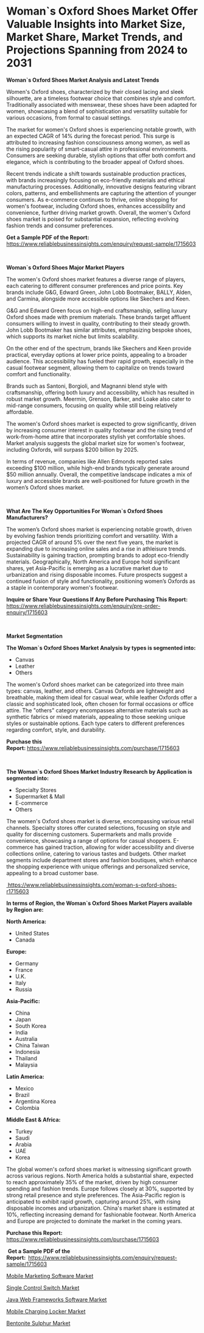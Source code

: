 <p><h1>Woman`s Oxford Shoes Market Offer Valuable Insights into Market Size, Market Share, Market Trends, and Projections Spanning from 2024 to 2031</h1></p><p><strong>Woman`s Oxford Shoes Market Analysis and Latest Trends</strong></p>
<p><p>Women's Oxford shoes, characterized by their closed lacing and sleek silhouette, are a timeless footwear choice that combines style and comfort. Traditionally associated with menswear, these shoes have been adapted for women, showcasing a blend of sophistication and versatility suitable for various occasions, from formal to casual settings. </p><p>The market for women's Oxford shoes is experiencing notable growth, with an expected CAGR of 14% during the forecast period. This surge is attributed to increasing fashion consciousness among women, as well as the rising popularity of smart-casual attire in professional environments. Consumers are seeking durable, stylish options that offer both comfort and elegance, which is contributing to the broader appeal of Oxford shoes.</p><p>Recent trends indicate a shift towards sustainable production practices, with brands increasingly focusing on eco-friendly materials and ethical manufacturing processes. Additionally, innovative designs featuring vibrant colors, patterns, and embellishments are capturing the attention of younger consumers. As e-commerce continues to thrive, online shopping for women's footwear, including Oxford shoes, enhances accessibility and convenience, further driving market growth. Overall, the women's Oxford shoes market is poised for substantial expansion, reflecting evolving fashion trends and consumer preferences.</p></p>
<p><strong>Get a Sample PDF of the Report:&nbsp;</strong> <a href="https://www.reliablebusinessinsights.com/enquiry/request-sample/1715603?utm_campaign=1820&utm_medium=2&utm_source=Github&utm_content=ia&utm_term=30102024&utm_id=womans-oxford-shoes">https://www.reliablebusinessinsights.com/enquiry/request-sample/1715603</a></p>
<p>&nbsp;</p>
<p><strong>Woman`s Oxford Shoes Major Market Players</strong></p>
<p><p>The women's Oxford shoes market features a diverse range of players, each catering to different consumer preferences and price points. Key brands include G&G, Edward Green, John Lobb Bootmaker, BALLY, Alden, and Carmina, alongside more accessible options like Skechers and Keen.</p><p>G&G and Edward Green focus on high-end craftsmanship, selling luxury Oxford shoes made with premium materials. These brands target affluent consumers willing to invest in quality, contributing to their steady growth. John Lobb Bootmaker has similar attributes, emphasizing bespoke shoes, which supports its market niche but limits scalability.</p><p>On the other end of the spectrum, brands like Skechers and Keen provide practical, everyday options at lower price points, appealing to a broader audience. This accessibility has fueled their rapid growth, especially in the casual footwear segment, allowing them to capitalize on trends toward comfort and functionality.</p><p>Brands such as Santoni, Borgioli, and Magnanni blend style with craftsmanship, offering both luxury and accessibility, which has resulted in robust market growth. Meermin, Grenson, Barker, and Loake also cater to mid-range consumers, focusing on quality while still being relatively affordable.</p><p>The women's Oxford shoes market is expected to grow significantly, driven by increasing consumer interest in quality footwear and the rising trend of work-from-home attire that incorporates stylish yet comfortable shoes. Market analysis suggests the global market size for women's footwear, including Oxfords, will surpass $200 billion by 2025. </p><p>In terms of revenue, companies like Allen Edmonds reported sales exceeding $100 million, while high-end brands typically generate around $50 million annually. Overall, the competitive landscape indicates a mix of luxury and accessible brands are well-positioned for future growth in the women’s Oxford shoes market.</p></p>
<p>&nbsp;</p>
<p><strong>What Are The Key Opportunities For Woman`s Oxford Shoes Manufacturers?</strong></p>
<p><p>The women’s Oxford shoes market is experiencing notable growth, driven by evolving fashion trends prioritizing comfort and versatility. With a projected CAGR of around 5% over the next five years, the market is expanding due to increasing online sales and a rise in athleisure trends. Sustainability is gaining traction, prompting brands to adopt eco-friendly materials. Geographically, North America and Europe hold significant shares, yet Asia-Pacific is emerging as a lucrative market due to urbanization and rising disposable incomes. Future prospects suggest a continued fusion of style and functionality, positioning women’s Oxfords as a staple in contemporary women's footwear.</p></p>
<p><strong>Inquire or Share Your Questions If Any Before Purchasing This Report:</strong> <a href="https://www.reliablebusinessinsights.com/enquiry/pre-order-enquiry/1715603?utm_campaign=1820&utm_medium=2&utm_source=Github&utm_content=ia&utm_term=30102024&utm_id=womans-oxford-shoes">https://www.reliablebusinessinsights.com/enquiry/pre-order-enquiry/1715603</a></p>
<p>&nbsp;</p>
<p><strong>Market Segmentation</strong></p>
<p><strong>The Woman`s Oxford Shoes Market Analysis by types is segmented into:</strong></p>
<p><ul><li>Canvas</li><li>Leather</li><li>Others</li></ul></p>
<p><p>The women's Oxford shoes market can be categorized into three main types: canvas, leather, and others. Canvas Oxfords are lightweight and breathable, making them ideal for casual wear, while leather Oxfords offer a classic and sophisticated look, often chosen for formal occasions or office attire. The "others" category encompasses alternative materials such as synthetic fabrics or mixed materials, appealing to those seeking unique styles or sustainable options. Each type caters to different preferences regarding comfort, style, and durability.</p></p>
<p><strong>Purchase this Report:&nbsp;</strong><a href="https://www.reliablebusinessinsights.com/purchase/1715603?utm_campaign=1820&utm_medium=2&utm_source=Github&utm_content=ia&utm_term=30102024&utm_id=womans-oxford-shoes">https://www.reliablebusinessinsights.com/purchase/1715603</a></p>
<p>&nbsp;</p>
<p><strong>The Woman`s Oxford Shoes Market Industry Research by Application is segmented into:</strong></p>
<p><ul><li>Specialty Stores</li><li>Supermarket & Mall</li><li>E-commerce</li><li>Others</li></ul></p>
<p><p>The women's Oxford shoes market is diverse, encompassing various retail channels. Specialty stores offer curated selections, focusing on style and quality for discerning customers. Supermarkets and malls provide convenience, showcasing a range of options for casual shoppers. E-commerce has gained traction, allowing for wider accessibility and diverse collections online, catering to various tastes and budgets. Other market segments include department stores and fashion boutiques, which enhance the shopping experience with unique offerings and personalized service, appealing to a broad customer base.</p></p>
<p><a href="https://www.reliablebusinessinsights.com/woman-s-oxford-shoes-r1715603?utm_campaign=1820&utm_medium=2&utm_source=Github&utm_content=ia&utm_term=30102024&utm_id=womans-oxford-shoes">&nbsp;https://www.reliablebusinessinsights.com/woman-s-oxford-shoes-r1715603</a></p>
<p><strong>In terms of Region, the Woman`s Oxford Shoes Market Players available by Region are:</strong></p>
<p>
    <p> <strong> North America: </strong>
        <ul>
            <li>United States</li>
            <li>Canada</li>
        </ul>
        </p> 
    <p> <strong> Europe: </strong>
        <ul>
            <li>Germany</li>
            <li>France</li>
            <li>U.K.</li>
            <li>Italy</li>
            <li>Russia</li>
        </ul>
        </p> 
    <p> <strong> Asia-Pacific: </strong>
        <ul>
            <li>China</li>
            <li>Japan</li>
            <li>South Korea</li>
            <li>India</li>
            <li>Australia</li>
            <li>China Taiwan</li>
            <li>Indonesia</li>
            <li>Thailand</li>
            <li>Malaysia</li>
        </ul>
        </p> 
    <p> <strong> Latin America: </strong>
        <ul>
            <li>Mexico</li>
            <li>Brazil</li>
            <li>Argentina Korea</li>
            <li>Colombia</li>
        </ul>
        </p> 
    <p> <strong> Middle East & Africa: </strong>
        <ul>
            <li>Turkey</li>
            <li>Saudi</li>
            <li>Arabia</li>
            <li>UAE</li>
            <li>Korea</li>
        </ul>
    </p>
    </p>
<p><p>The global women's oxford shoes market is witnessing significant growth across various regions. North America holds a substantial share, expected to reach approximately 35% of the market, driven by high consumer spending and fashion trends. Europe follows closely at 30%, supported by strong retail presence and style preferences. The Asia-Pacific region is anticipated to exhibit rapid growth, capturing around 25%, with rising disposable incomes and urbanization. China's market share is estimated at 10%, reflecting increasing demand for fashionable footwear. North America and Europe are projected to dominate the market in the coming years.</p></p>
<p><strong>Purchase this Report: </strong><a href="https://www.reliablebusinessinsights.com/purchase/1715603?utm_campaign=1820&utm_medium=2&utm_source=Github&utm_content=ia&utm_term=30102024&utm_id=womans-oxford-shoes">https://www.reliablebusinessinsights.com/purchase/1715603</a></p>
<p>&nbsp;<strong>Get a Sample PDF of the Report:&nbsp;&nbsp;</strong><a href="https://www.reliablebusinessinsights.com/enquiry/request-sample/1715603?utm_campaign=1820&utm_medium=2&utm_source=Github&utm_content=ia&utm_term=30102024&utm_id=womans-oxford-shoes">https://www.reliablebusinessinsights.com/enquiry/request-sample/1715603</a></p>
<p><strong></strong></p>
<p><p><a href="https://www.linkedin.com/pulse/market-leaders-laggards-global-mobile-marketing-software-trends-mumuf?utm_campaign=1820&utm_medium=2&utm_source=Github&utm_content=ia&utm_term=30102024&utm_id=womans-oxford-shoes">Mobile Marketing Software Market</a></p><p><a href="https://www.linkedin.com/pulse/analyzing-single-control-switch-market-dynamics-growth-drivers-jugic?utm_campaign=1820&utm_medium=2&utm_source=Github&utm_content=ia&utm_term=30102024&utm_id=womans-oxford-shoes">Single Control Switch Market</a></p><p><a href="https://www.linkedin.com/pulse/java-web-frameworks-software-market-analysis-report-global-yje4f?utm_campaign=1820&utm_medium=2&utm_source=Github&utm_content=ia&utm_term=30102024&utm_id=womans-oxford-shoes">Java Web Frameworks Software Market</a></p><p><a href="https://github.com/Rekhakhatun65/Market-Research-Report-List-1/blob/main/mobile-charging-locker-market.md?utm_campaign=1820&utm_medium=2&utm_source=Github&utm_content=ia&utm_term=30102024&utm_id=womans-oxford-shoes">Mobile Charging Locker Market</a></p><p><a href="https://www.linkedin.com/pulse/bentonite-sulphur-market-research-report-2024-2031-cavill-pjctc?utm_campaign=1820&utm_medium=2&utm_source=Github&utm_content=ia&utm_term=30102024&utm_id=womans-oxford-shoes">Bentonite Sulphur Market</a></p></p>